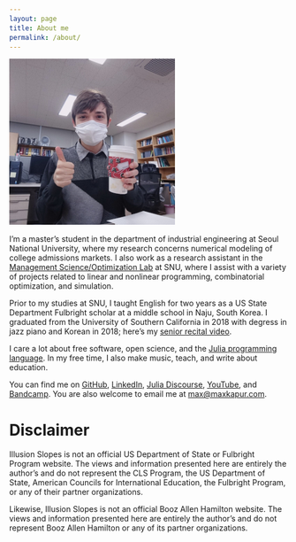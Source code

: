 ```yaml
---
layout: page
title: About me
permalink: /about/
---
```


![Picture of Max drinking a wintry Starbucks beverage](/assets/wintermug.jpg)

I’m a master’s student in the department of industrial engineering at Seoul National University, where my research concerns numerical modeling of college admissions markets. I also work as a research assistant in the [Management Science/Optimization Lab](https://polytope.snu.ac.kr/) at SNU, where I assist with a variety of projects related to linear and nonlinear programming, combinatorial optimization, and simulation.

Prior to my studies at SNU, I taught English for two years as a US State Department Fulbright scholar at a middle school in Naju, South Korea. I graduated from the University of Southern California in 2018 with degress in jazz piano and Korean in 2018; here’s my [senior recital video](https://www.youtube.com/playlist?list=PL06yMQdXWrp9VsynaPe2mg2gjHfr45VZO).

I care a lot about free software, open science, and the [Julia programming language](https://julialang.org/). In my free time, I also make music, teach, and write about education.

You can find me on [GitHub](https://github.com/maxkapur), [LinkedIn](https://www.linkedin.com/in/maxkapur/), [Julia Discourse](https://discourse.julialang.org/u/maxkapur/), [YouTube](https://www.youtube.com/channel/UCRfryFgD6JkqJiTA_MTkHXw), and [Bandcamp](http://max-kapur.bandcamp.com/). You are also welcome to email me at [max@maxkapur.com](mailto:max@maxkapur.com).

# Disclaimer

Illusion Slopes is not an official US Department of State or Fulbright Program website. The views and information presented here are entirely the author’s and do not represent the CLS Program, the US Department of State, American Councils for International Education, the Fulbright Program, or any of their partner organizations.

Likewise, Illusion Slopes is not an official Booz Allen Hamilton website. The views and information presented here are entirely the author’s and do not represent Booz Allen Hamilton or any of its partner organizations.
